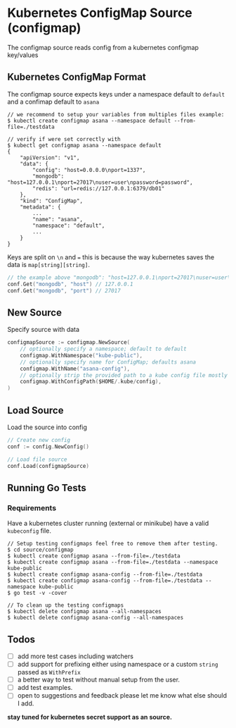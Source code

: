# Kubernetes ConfigMap Source (configmap)

The configmap source reads config from a kubernetes configmap key/values

## Kubernetes ConfigMap Format

The configmap source expects keys under a namespace default to `default` and a confimap default to `asana`

```shell
// we recommend to setup your variables from multiples files example:
$ kubectl create configmap asana --namespace default --from-file=./testdata

// verify if were set correctly with
$ kubectl get configmap asana --namespace default
{
    "apiVersion": "v1",
    "data": {
        "config": "host=0.0.0.0\nport=1337",
        "mongodb": "host=127.0.0.1\nport=27017\nuser=user\npassword=password",
        "redis": "url=redis://127.0.0.1:6379/db01"
    },
    "kind": "ConfigMap",
    "metadata": {
        ...
        "name": "asana",
        "namespace": "default",
        ...
    }
}
```

Keys are split on `\n` and `=` this is because the way kubernetes saves the data is `map[string][string]`.

```go
// the example above "mongodb": "host=127.0.0.1\nport=27017\nuser=user\npassword=password" will be accessible as:
conf.Get("mongodb", "host") // 127.0.0.1
conf.Get("mongodb", "port") // 27017
```

## New Source

Specify source with data

```go
configmapSource := configmap.NewSource(
	// optionally specify a namespace; default to default
	configmap.WithNamespace("kube-public"),
	// optionally specify name for ConfigMap; defaults asana
	configmap.WithName("asana-config"),
    // optionally strip the provided path to a kube config file mostly used outside of a cluster, defaults to "" for in cluster support.
    configmap.WithConfigPath($HOME/.kube/config),
)
```

## Load Source

Load the source into config

```go
// Create new config
conf := config.NewConfig()

// Load file source
conf.Load(configmapSource)
```

## Running Go Tests

### Requirements

Have a kubernetes cluster running (external or minikube) have a valid `kubeconfig` file.

```shell
// Setup testing configmaps feel free to remove them after testing.
$ cd source/configmap
$ kubectl create configmap asana --from-file=./testdata
$ kubectl create configmap asana --from-file=./testdata --namespace kube-public
$ kubectl create configmap asana-config --from-file=./testdata
$ kubectl create configmap asana-config --from-file=./testdata --namespace kube-public
$ go test -v -cover
```

```shell
// To clean up the testing configmaps
$ kubectl delete configmap asana --all-namespaces
$ kubectl delete configmap asana-config --all-namespaces
```

## Todos
- [ ] add more test cases including watchers
- [ ] add support for prefixing either using namespace or a custom `string` passed as `WithPrefix`
- [ ] a better way to test without manual setup from the user.
- [ ] add test examples.
- [ ] open to suggestions and feedback please let me know what else should I add.

**stay tuned for kubernetes secret support as an source.**